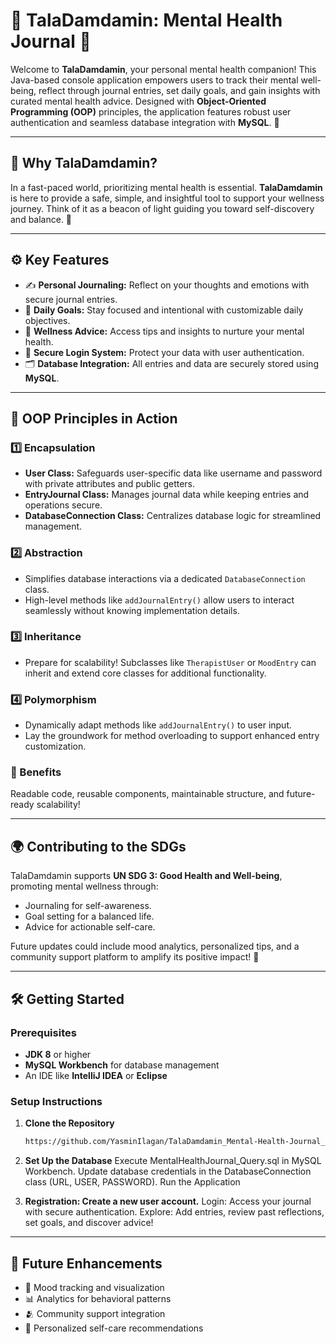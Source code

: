 # 🌼 **TalaDamdamin: Mental Health Journal** 🌼

Welcome to **TalaDamdamin**, your personal mental health companion! This Java-based console application empowers users to track their mental well-being, reflect through journal entries, set daily goals, and gain insights with curated mental health advice. Designed with **Object-Oriented Programming (OOP)** principles, the application features robust user authentication and seamless database integration with **MySQL**. 🌟

---

## 🧠 **Why TalaDamdamin?**

In a fast-paced world, prioritizing mental health is essential. **TalaDamdamin** is here to provide a safe, simple, and insightful tool to support your wellness journey. Think of it as a beacon of light guiding you toward self-discovery and balance. 💙

---

## ⚙️ **Key Features**

- ✍️ **Personal Journaling:** Reflect on your thoughts and emotions with secure journal entries.
- 🎯 **Daily Goals:** Stay focused and intentional with customizable daily objectives.
- 🌱 **Wellness Advice:** Access tips and insights to nurture your mental health.
- 🔐 **Secure Login System:** Protect your data with user authentication.
- 🗂️ **Database Integration:** All entries and data are securely stored using **MySQL**.

---

## 🚀 **OOP Principles in Action**

### **1️⃣ Encapsulation**
- **User Class:** Safeguards user-specific data like username and password with private attributes and public getters.  
- **EntryJournal Class:** Manages journal data while keeping entries and operations secure.  
- **DatabaseConnection Class:** Centralizes database logic for streamlined management.

### **2️⃣ Abstraction**
- Simplifies database interactions via a dedicated `DatabaseConnection` class.  
- High-level methods like `addJournalEntry()` allow users to interact seamlessly without knowing implementation details.

### **3️⃣ Inheritance**
- Prepare for scalability! Subclasses like `TherapistUser` or `MoodEntry` can inherit and extend core classes for additional functionality.  

### **4️⃣ Polymorphism**
- Dynamically adapt methods like `addJournalEntry()` to user input.  
- Lay the groundwork for method overloading to support enhanced entry customization.

### **🎉 Benefits**
Readable code, reusable components, maintainable structure, and future-ready scalability!  

---

## 🌍 **Contributing to the SDGs**

TalaDamdamin supports **UN SDG 3: Good Health and Well-being**, promoting mental wellness through:  
- Journaling for self-awareness.  
- Goal setting for a balanced life.  
- Advice for actionable self-care.

Future updates could include mood analytics, personalized tips, and a community support platform to amplify its positive impact! 🌟  

---

## 🛠️ **Getting Started**

### **Prerequisites**
- **JDK 8** or higher  
- **MySQL Workbench** for database management  
- An IDE like **IntelliJ IDEA** or **Eclipse**  

### **Setup Instructions**

1. **Clone the Repository**  
   ```bash
   https://github.com/YasminIlagan/TalaDamdamin_Mental-Health-Journal_OOP-FinalProj/tree/main

2. **Set Up the Database**
Execute MentalHealthJournal_Query.sql in MySQL Workbench.
Update database credentials in the DatabaseConnection class (URL, USER, PASSWORD).
Run the Application

3. **Registration: Create a new user account.**
Login: Access your journal with secure authentication.
Explore: Add entries, review past reflections, set goals, and discover advice!

---

## 🎨 **Future Enhancements**

- 🌈 Mood tracking and visualization  
- 📊 Analytics for behavioral patterns  
- 🫂 Community support integration  
- 🎯 Personalized self-care recommendations  

